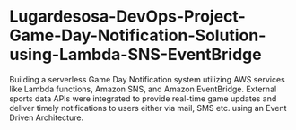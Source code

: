 # Lugardesosa-DevOps-Project-Game-Day-Notification-Solution-using-Lambda-SNS-EventBridge
Building a serverless Game Day Notification system utilizing AWS services like Lambda functions, Amazon SNS, and Amazon EventBridge. External sports data APIs were integrated to provide real-time game updates and deliver timely notifications to users either via mail, SMS etc. using an Event Driven Architecture.
